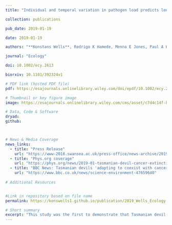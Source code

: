 ```yaml
---
title: "Individual and temporal variation in pathogen load predicts long‐term impacts of an emerging infectious disease"

collection: publications

pub_date: 2019-01-19

date: 2019-01-19 

authors: "**Konstans Wells**, Rodrigo K Hamede, Menna E Jones, Paul A Hohenlohe, Andrew Storfer, Hamish I McCallum"

journal: "Ecology"

doi: 10.1002/ecy.2613

biorxiv: 10.1101/392324v1

# PDF link (hosted PDF file)
pdf: https://esajournals.onlinelibrary.wiley.com/doi/epdf/10.1002/ecy.2613

# Thumbnail or key figure image
image: https://esajournals.onlinelibrary.wiley.com/cms/asset/c7d4c14f-bd1e-47b7-9b77-4691170218b7/ecy2613-fig-0003-m.png

# Data, Code & Software
dryad:
github:



# News & Media Coverage
news_links:
  - title: "Press Release"
    url: "https://www-2018.swansea.ac.uk/press-office/news-archive/2019/tasmaniandevilcancerunlikelytocauseextinctionsayexperts.php"
  - title: "Phys.org coverage"
    url: "https://phys.org/news/2019-01-tasmanian-devil-cancer-extinction-experts.html"
  - title: "BBC News: Tasmanian devils 'adapting to coexist with cancer'"
    url: "https://www.bbc.co.uk/news/science-environment-47659640"
     
# Additional Resources


#Link in repository based on file name
permalink: https://konswells1.github.io/publication/2019_Wells_Ecology  

# Short summary
excerpt: "This study was the first to demonstrate that Tasmanian devil facial tumour disease (DFTD) is unlikely to drive devils to extinction, challenging long-held assumptions and shifting conservation management strategies. Using individual-based modeling and a decade of field data, the study shows that most disease scenarios result in either pathogen fade-out or long-term host–pathogen coexistence, rather than extinction. These findings highlight the importance of accounting for individual variation and long-term dynamics in wildlife disease forecasting."
---
```

